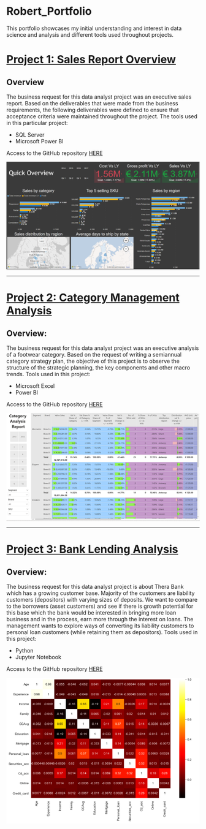 # Robert_Portfolio
This portfolio showcases my initial understanding and interest in data science and analysis and different tools used throughout projects.

# [Project 1: Sales Report Overview](https://rhannula.github.io/Sales_Report/)

## Overview

The business request for this data analyst project was an executive sales report. Based on the deliverables that were made from the business requirements, the following deliverables were defined to ensure that acceptance criteria were maintained throughout the project. The tools used in this particular project:

  - SQL Server
  - Microsoft Power BI

Access to the GitHub repository [HERE](https://github.com/rhannula/Sales_Report)

[![ALT](https://raw.githubusercontent.com/rhannula/Sales_Report/main/Images/Screenshot%202022-03-28%20211149.png)](https://app.powerbi.com/groups/me/reports/e38d527a-d260-4079-b7fd-8f305c4e03c3/ReportSection)

---
# [Project 2: Category Management Analysis](https://rhannula.github.io/Category_Management_Analysis/)

## Overview:

The business request for this data analyst project was an executive analysis of a footwear category.  Based on the request of writing a semiannual category strategy plan, the objective of this project is to observe the structure of the strategic planning, the key components and other macro trends. Tools used in this project:

  - Microsoft Excel
  - Power BI

Access to the GitHub repository [HERE](https://github.com/rhannula/Category_Management_Analysis)

[![](https://raw.githubusercontent.com/rhannula/Category_Management_Analysis/main/Images/Screenshot%202022-03-28%20211447.png)](https://app.powerbi.com/groups/me/reports/9f93414f-4263-42a8-b19c-0f97bf773d08/ReportSection190a24d7dc419bc94d23)


---
# [Project 3: Bank Lending Analysis](https://github.com/rhannula/Bank_Loan_Analysis)

## Overview:

The business request for this data analyst project is about Thera Bank which has a growing customer base. Majority of the customers are liability customers (depositors) with varying sizes of deposits. We want to compare to the borrowers (asset customers) and see if there is growth potential for this base which the bank would be interested in bringing more loan business and in the process, earn more through the interest on loans. The management wants to explore ways of converting its liability customers to personal loan customers (while retaining them as depositors).
Tools used in this project:

- Python
- Jupyter Notebook

Access to the GitHub repository [HERE](https://github.com/rhannula/Bank_Loan_Analysis)

[![](https://github.com/rhannula/Bank_Loan_Analysis/blob/2be79e6e32ed39c4f87472f09e86660c9dcbdcb8/Pictures/Screenshot%202022-11-09%20at%2016.33.38.png)](https://github.com/rhannula/Bank_Loan_Analysis/blob/main/Code/Bank%20Loan%20Analysis.ipynb)
